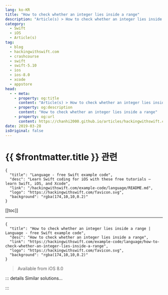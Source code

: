 ```yaml
---
lang: ko-KR
title: "How to check whether an integer lies inside a range"
description: "Article(s) > How to check whether an integer lies inside a range"
category:
  - Swift
  - iOS
  - Article(s)
tag: 
  - blog
  - hackingwithswift.com
  - crashcourse
  - swift
  - swift-5.10
  - ios
  - ios-8.0
  - xcode
  - appstore
head:
  - - meta:
    - property: og:title
      content: "Article(s) > How to check whether an integer lies inside a range"
    - property: og:description
      content: "How to check whether an integer lies inside a range"
    - property: og:url
      content: https://chanhi2000.github.io/articles/hackingwithswift.com/example-code/language/how-to-check-whether-an-integer-lies-inside-a-range.html
date: 2019-03-28
isOriginal: false
---
```


# {{ $frontmatter.title }} 관련

```component VPCard
{
  "title": "Language - free Swift example code",
  "desc": "Learn Swift coding for iOS with these free tutorials – learn Swift, iOS, and Xcode",
  "link": "/hackingwithswift.com/example-code/language/README.md",
  "logo": "https://hackingwithswift.com/favicon.svg",
  "background": "rgba(174,10,10,0.2)"
}
```

[[toc]]

---

```component VPCard
{
  "title": "How to check whether an integer lies inside a range | Language - free Swift example code",
  "desc": "How to check whether an integer lies inside a range",
  "link": "https://hackingwithswift.com/example-code/language/how-to-check-whether-an-integer-lies-inside-a-range",
  "logo": "https://hackingwithswift.com/favicon.svg",
  "background": "rgba(174,10,10,0.2)"
}
```

> Available from iOS 8.0

<!-- TODO: 작성 -->

<!-- 
All Swift’s ranges come with a built-in `contains()` method that lets us check whether one value lies inside or outside the range. For example, given this range:

```swift
let passRange = 85...100
```

And this integer:

```swift
let score = 88
```

We can check whether `score` lies inside `passRange` using `contains()`, like this:

```swift
if passRange.contains(score) {
    print("You passed the test!")
} else {
    print("Better luck next time.")
}
```

-->

::: details Similar solutions…

<!--
/example-code/language/how-to-check-whether-a-date-is-inside-a-date-range">How to check whether a date is inside a date range 
/example-code/language/how-to-split-an-integer-into-an-array-of-its-digits">How to split an integer into an array of its digits 
/example-code/language/check-whether-all-items-in-an-array-match-a-condition">Check whether all items in an array match a condition 
/example-code/strings/how-to-check-whether-a-string-contains-any-words-from-an-array">How to check whether a string contains any words from an array 
/example-code/system/how-to-check-whether-one-date-is-similar-to-another">How to check whether one date is similar to another</a>
-->

:::

